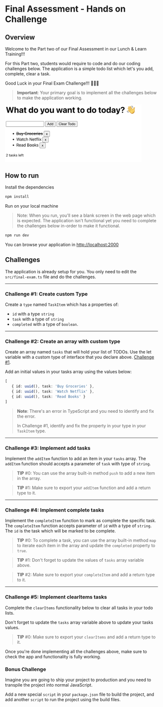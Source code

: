 # Final Assessment - Hands on Challenge

## Overview

Welcome to the Part two of our Final Assessment in our Lunch & Learn Training!!!

For this Part two, students would require to code and do our coding challenges below. The application is a simple todo list which let's you add, complete, clear a task.

Good Luck in your Final Exam Challenge!!! 🥳🎉🍾

> **Important**: Your primary goal is to implement all the challenges below to make the application working.

<img src="./assets/1.png" width='450' alt='project' />

## How to run

Install the dependencies

```sh
npm install
```

Run on your local machine

> Note: When you run, you'll see a blank screen in the web page which is expected. The application isn't functional yet you need to complete the challenges below in-order to make it functional.

```sh
npm run dev
```

You can browse your application in <http://localhost:2000>

## Challenges

The application is already setup for you. You only need to edit the `src/final-exam.ts` file and do the challenges.

****

### Challenge #1: Create custom Type

Create a `type` named `TaskItem` which has a properties of:

- `id` with a type `string`
- `task` with a type of `string`
- `completed` with a type of `boolean`.

****

### Challenge #2: Create an array with custom type

Create an array named `tasks` that will hold your list of TODOs. Use the let variable with a custom type of interface that you declare above. [Challenge #1](Challenge-#1:-Create-an-Interface).

Add an initial values in your tasks array using the values below:

```typescript
[
   { id: uuid(), task: 'Buy Groceries' },
   { id: uuid(), task: 'Watch Netflix' },
   { id: uuid(), task: 'Read Books' }
]
```

> **Note**: There's an error in TypeScript and you need to identify and fix the error.
>
>
> In Challenge #1, identify and fix the property in your type in your `TaskItem` type.

****

### Challenge #3: Implement add tasks

Implement the `addItem` function to add an item in your `tasks` array. The `addItem` function should accepts a parameter of `task` with type of `string`.

> **TIP** #0: You can use the array built-in method `push` to add a new item in the array.

> **TIP** #1: Make sure to export your `addItem` function and add a return type to it.

****

### Challenge #4: Implement complete tasks

Implement the `completeItem` function to mark as complete the specific task. The `completeItem` function accepts parameter of `id` with a type of `string`. The `id` is the task which will be marked to be complete.

> **TIP** #0: To complete a task, you can use the array built-in method `map` to iterate each item in the array and update the `completed` property to `true`.

> **TIP** #1: Don't forget to update the values of `tasks` array variable above.

> **TIP** #2: Make sure to export your `completeItem` and add a return type to it.

****

### Challenge #5: Implement clearItems tasks

Complete the `clearItems` functionality below to clear all tasks in your todo lists.

Don't forget to update the `tasks` array variable above to update your tasks values.

> **TIP** #0: Make sure to export your `clearItems` and add a return type to it.

Once you're done implementing all the challenges above, make sure to check the app and functionality is fully working.

### Bonus Challenge

Imagine you are going to ship your project to production and you need to transpile the project into normal JavaScript.

Add a new special `script` in your `package.json` file to build the project, and add another `script` to run the project using the build files.
